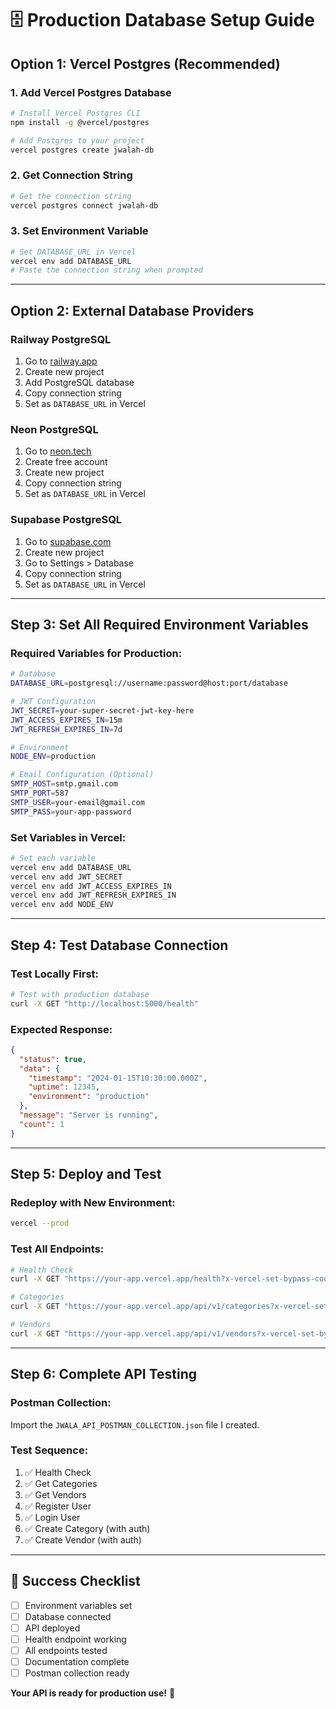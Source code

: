 # 🗄️ **Production Database Setup Guide**

## **Option 1: Vercel Postgres (Recommended)**

### **1. Add Vercel Postgres Database**
```bash
# Install Vercel Postgres CLI
npm install -g @vercel/postgres

# Add Postgres to your project
vercel postgres create jwalah-db
```

### **2. Get Connection String**
```bash
# Get the connection string
vercel postgres connect jwalah-db
```

### **3. Set Environment Variable**
```bash
# Set DATABASE_URL in Vercel
vercel env add DATABASE_URL
# Paste the connection string when prompted
```

---

## **Option 2: External Database Providers**

### **Railway PostgreSQL**
1. Go to [railway.app](https://railway.app)
2. Create new project
3. Add PostgreSQL database
4. Copy connection string
5. Set as `DATABASE_URL` in Vercel

### **Neon PostgreSQL**
1. Go to [neon.tech](https://neon.tech)
2. Create free account
3. Create new project
4. Copy connection string
5. Set as `DATABASE_URL` in Vercel

### **Supabase PostgreSQL**
1. Go to [supabase.com](https://supabase.com)
2. Create new project
3. Go to Settings > Database
4. Copy connection string
5. Set as `DATABASE_URL` in Vercel

---

## **Step 3: Set All Required Environment Variables**

### **Required Variables for Production:**
```bash
# Database
DATABASE_URL=postgresql://username:password@host:port/database

# JWT Configuration
JWT_SECRET=your-super-secret-jwt-key-here
JWT_ACCESS_EXPIRES_IN=15m
JWT_REFRESH_EXPIRES_IN=7d

# Environment
NODE_ENV=production

# Email Configuration (Optional)
SMTP_HOST=smtp.gmail.com
SMTP_PORT=587
SMTP_USER=your-email@gmail.com
SMTP_PASS=your-app-password
```

### **Set Variables in Vercel:**
```bash
# Set each variable
vercel env add DATABASE_URL
vercel env add JWT_SECRET
vercel env add JWT_ACCESS_EXPIRES_IN
vercel env add JWT_REFRESH_EXPIRES_IN
vercel env add NODE_ENV
```

---

## **Step 4: Test Database Connection**

### **Test Locally First:**
```bash
# Test with production database
curl -X GET "http://localhost:5000/health"
```

### **Expected Response:**
```json
{
  "status": true,
  "data": {
    "timestamp": "2024-01-15T10:30:00.000Z",
    "uptime": 12345,
    "environment": "production"
  },
  "message": "Server is running",
  "count": 1
}
```

---

## **Step 5: Deploy and Test**

### **Redeploy with New Environment:**
```bash
vercel --prod
```

### **Test All Endpoints:**
```bash
# Health Check
curl -X GET "https://your-app.vercel.app/health?x-vercel-set-bypass-cookie=true&x-vercel-protection-bypass=YOUR_TOKEN"

# Categories
curl -X GET "https://your-app.vercel.app/api/v1/categories?x-vercel-set-bypass-cookie=true&x-vercel-protection-bypass=YOUR_TOKEN"

# Vendors
curl -X GET "https://your-app.vercel.app/api/v1/vendors?x-vercel-set-bypass-cookie=true&x-vercel-protection-bypass=YOUR_TOKEN"
```

---

## **Step 6: Complete API Testing**

### **Postman Collection:**
Import the `JWALA_API_POSTMAN_COLLECTION.json` file I created.

### **Test Sequence:**
1. ✅ Health Check
2. ✅ Get Categories
3. ✅ Get Vendors
4. ✅ Register User
5. ✅ Login User
6. ✅ Create Category (with auth)
7. ✅ Create Vendor (with auth)

---

## **🎯 Success Checklist**

- [ ] Environment variables set
- [ ] Database connected
- [ ] API deployed
- [ ] Health endpoint working
- [ ] All endpoints tested
- [ ] Documentation complete
- [ ] Postman collection ready

**Your API is ready for production use!** 🚀
